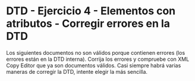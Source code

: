 # DTD - Ejercicio 4 - Elementos con atributos - Corregir errores en la DTD
Los siguientes documentos no son válidos porque contienen errores (los errores están en la DTD interna). 
Corrija los errores y compruebe con XML Copy Editor que ya son documentos válidos. 
Casi siempre habrá varias maneras de corregir la DTD, intente elegir la más sencilla.